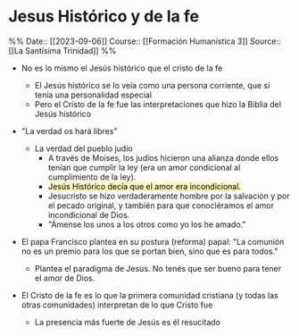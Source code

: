 # Jesus Histórico y de la fe

%%
Date:: [[2023-09-06]]
Course:: [[Formación Humanística 3]]
Source:: [[La Santísima Trinidad]]
%%

- No es lo mismo el Jesús histórico que el cristo de la fe
	- El Jesús histórico se lo veía como una persona corriente, que sí tenía una personalidad especial
	- Pero el Cristo de la fe fue las interpretaciones que hizo la Biblia del Jesús histórico
- "La verdad os hará libres"
	- La verdad del pueblo judío
		- A través de Moises, los judíos hicieron una alianza donde ellos tenían que cumplir la ley (era un amor condicional al cumplimiento de la ley).
		- <mark style="background: #FFF3A3A6;">Jesús Histórico decía que el amor era incondicional. </mark>
		- Jesucristo se hizo verdaderamente hombre por la salvación y por el pecado original, y también para que conociéramos el amor incondicional de Dios.
		- "Ámense los unos a los otros como yo los he amado."
- El papa Francisco plantea en su postura (reforma) papal: "La comunión no es un premio para los que se portan bien, sino que es para todos." 
	- Plantea el paradigma de Jesus. No tenés que ser bueno para tener el amor de Dios.

- El Cristo de la fe es lo que la primera comunidad cristiana (y todas las otras comunidades) interpretan de lo que Cristo fue
	- La presencia más fuerte de Jesús es él resucitado
